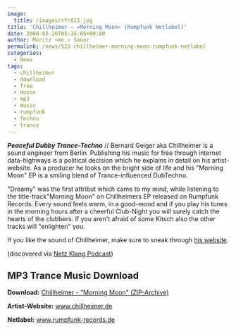 ```yaml
---
image:
  title: /images/rfr013.jpg
title: 'Chillheimer – »Morning Moon« (Rumpfunk Netlabel)'
date: 2008-05-26T05:16:08+00:00
author: Moritz »mo.« Sauer
permalink: /news/523-chillheimer-morning-moon-rumpfunk-netlabel
categories:
  - News
tags:
  - chillheimer
  - download
  - free
  - House
  - mp3
  - music
  - rumpfunk
  - Techno
  - trance
---
```

***Peaceful Dubby Trance-Techno*** // Bernard Geiger aka Chillheimer is a sound engineer from Berlin. Publishing his music for free through internet data-highways is a political decision which he explains in detail on his artist-website. As a producer he looks on the bright side of life and his "Morning Moon" EP is a smiling blend of Trance-influenced DubTechno.

<!--more-->

<!--adsense-->

"Dreamy" was the first attribut which came to my mind, while listening to the title-track"Morning Moon" on Chillheimers EP released on Rumpfunk Records. Every sound feels warm, in a good-mood and if you play his tunes in the morning hours after a cheerful Club-Night you will surely catch the hearts of the clubbers. If you aren't afraid of some Kitsch also the other tracks will "enlighten" you.

If you like the sound of Chillheimer, make sure to sneak through <a href="http://www.chillheimer.de" target="_blank">his website</a>.

(discovered via <a href="http://netzklang.twoday.net/" target="_blank">Netz Klang Podcast</a>)

## MP3 Trance Music Download

**Download:** [Chillheimer - "Morning Moon" (ZIP-Archive)](http://www.archive.org/download/rfr013/rfr013_vbr_mp3.zip)
  
**Artist-Website:** <a href="http://www.chillheimer.de" target="_blank">www.chillheimer.de</a>
  
**Netlabel:** <a href="http://www.rumpfunk-records.de" target="_blank">www.rumpfunk-records.de</a>
